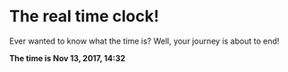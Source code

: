 # The real time clock!

Ever wanted to know what the time is? Well, your journey is about to end!

**The time is Nov 13, 2017, 14:32**
